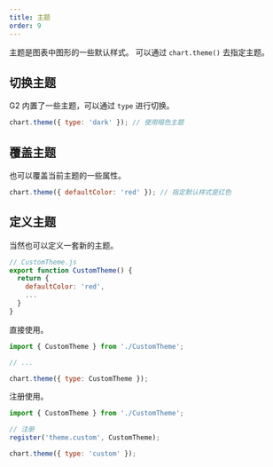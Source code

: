 ```yaml
---
title: 主题
order: 9
---
```


主题是图表中图形的一些默认样式。 可以通过 `chart.theme()` 去指定主题。

## 切换主题

G2 内置了一些主题，可以通过 `type` 进行切换。

```js
chart.theme({ type: 'dark' }); // 使用暗色主题
```

## 覆盖主题

也可以覆盖当前主题的一些属性。

```js
chart.theme({ defaultColor: 'red' }); // 指定默认样式是红色
```

## 定义主题

当然也可以定义一套新的主题。

```js
// CustomTheme.js
export function CustomTheme() {
  return {
    defaultColor: 'red',
    ...
  }
}
```

直接使用。

```js
import { CustomTheme } from './CustomTheme';

// ...

chart.theme({ type: CustomTheme });
```

注册使用。

```js
import { CustomTheme } from './CustomTheme';

// 注册
register('theme.custom', CustomTheme);

chart.theme({ type: 'custom' });
```
